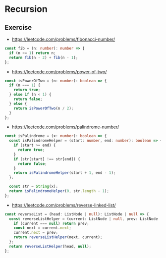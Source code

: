 # Recursion

## Exercise

- https://leetcode.com/problems/fibonacci-number/

```ts
const fib = (n: number): number => {
  if (n <= 1) return n;
  return fib(n - 2) + fib(n - 1);
};
```

- https://leetcode.com/problems/power-of-two/

```ts
const isPowerOfTwo = (n: number): boolean => {
  if (n === 1) {
    return true;
  } else if (n < 1) {
    return false;
  } else {
    return isPowerOfTwo(n / 2);
  }
};
```

- https://leetcode.com/problems/palindrome-number/

```ts
const isPalindrome = (x: number): boolean => {
  const isPalindromeHelper = (start: number, end: number): boolean => {
    if (start >= end) {
      return true;
    }
    if (str[start] !== str[end]) {
      return false;
    }
    return isPalindromeHelper(start + 1, end - 1);
  };

  const str = String(x);
  return isPalindromeHelper(0, str.length - 1);
};
```

- https://leetcode.com/problems/reverse-linked-list/

```ts
const reverseList = (head: ListNode | null): ListNode | null => {
  const reverseListHelper = (current: ListNode | null, prev: ListNode | null): ListNode | null => {
    if (current === null) return prev;
    const next = current.next;
    current.next = prev;
    return reverseListHelper(next, current);
  };
  return reverseListHelper(head, null);
};
```
